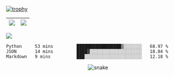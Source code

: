 [![trophy](https://github-profile-trophy.vercel.app/?username=ocss884&column=7)](https://github.com/ocss884)

| <img align="center" src="https://github-readme-stats.vercel.app/api?username=ocss884&show_icons=true&hide_border=true" /> | <img align="center" src="https://github-readme-streak-stats.herokuapp.com?user=ocss884&hide_border=true&date_format=M%20j%5B%2C%20Y%5D&ring=7EDDCF&fire=7EDDCF" /> |
| ------------------------------------------------------------ | ------------------------------------------------------------ |

![](https://komarev.com/ghpvc/?username=ocss884&color=brightgreen)

<!--START_SECTION:waka-->

```text
Python     53 mins         █████████████████▒░░░░░░░   68.97 %
JSON       14 mins         ████▓░░░░░░░░░░░░░░░░░░░░   18.84 %
Markdown   9 mins          ███░░░░░░░░░░░░░░░░░░░░░░   12.18 %
```

<!--END_SECTION:waka-->
<p align="center">
   <img src="https://github.com/ocss884/ocss884/tree/output/github-snake.svg" alt="snake">
</p>
